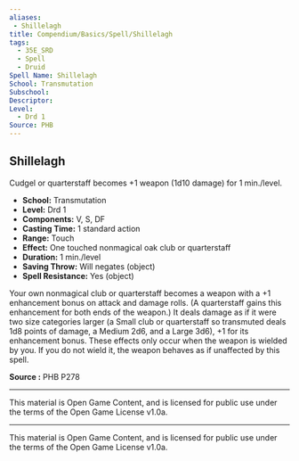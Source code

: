 ```yaml
---
aliases:
 - Shillelagh
title: Compendium/Basics/Spell/Shillelagh
tags:
  - 35E_SRD
  - Spell
  - Druid
Spell Name: Shillelagh
School: Transmutation
Subschool:
Descriptor:
Level:
  - Drd 1
Source: PHB
---
```


## Shillelagh

Cudgel or quarterstaff becomes +1 weapon (1d10 damage) for 1 min./level.

- **School:** Transmutation  
- **Level:** Drd 1  
- **Components:** V, S, DF  
- **Casting Time:** 1 standard action  
- **Range:** Touch  
- **Effect:** One touched nonmagical oak club or quarterstaff  
- **Duration:** 1 min./level  
- **Saving Throw:** Will negates (object)  
- **Spell Resistance:** Yes (object)  

Your own nonmagical club or quarterstaff becomes a weapon with a +1 enhancement bonus on attack and damage rolls. (A quarterstaff gains this enhancement for both ends of the weapon.) It deals damage as if it were two size categories larger (a Small club or quarterstaff so transmuted deals 1d8 points of damage, a Medium 2d6, and a Large 3d6), +1 for its enhancement bonus. These effects only occur when the weapon is wielded by you. If you do not wield it, the weapon behaves as if unaffected by this spell.

**Source :** PHB P278

---



This material is Open Game Content, and is licensed for public use under  
the terms of the Open Game License v1.0a.

---

This material is Open Game Content, and is licensed for public use under the terms of the Open Game License v1.0a.
